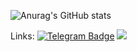 ![Anurag's GitHub stats](https://github-readme-stats.vercel.app/api?username=kusakabeka&count_private=true)

Links: [![Telegram Badge](https://img.shields.io/badge/-filimonovalexey-blue?style=flat&logo=Telegram&logoColor=white)](https://t.me/metasploitt) [![](https://img.shields.io/badge/-Gmail-red?style=flat&logo=Gmail&logoColor=white)](mailto:alexeyf08@gmail.com)
